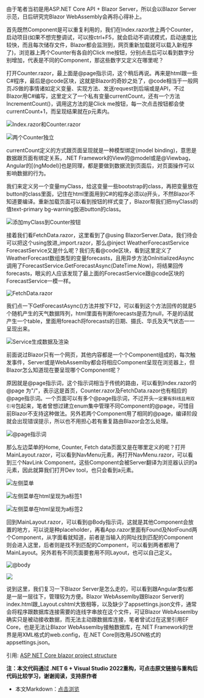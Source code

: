 由于笔者当初是用ASP.NET Core API + Blazor Server，所以会以Blazor Server示范，日后研究完Blazor WebAssembly会再将心得补上。

首先既然Component是可以重复利用的，我们在Index.razor放上两个Counter，启动项目(如果不想完整调试，可以按ctrl+F5，就会启动不调试模式，启动速度比较快，而且每次储存文件，Blazor都会监测到，网页重新加载就可以载入新程序了)，浏览器上两个Counter有各自的Click me按钮，分别点击后可以看到数字分别增加，代表是不同的Component，那这些数字又定义在哪里呢？

打开Counter.razor，最上面是@page指示词，这个稍后再说。再来是html跟一些C#程序，最后是@code区块，这就是Blazor的奇妙之处了，@code相当于一般网页JS做的事情诸如定义变量、实现方法、发送request到后端或是API，不过Blazor用C#编写，这里定义了一个私有变量currentCount，还有一个方法IncrementCount()，调用这方法的是Click me按钮，每一次点击按钮都会使currentCount+1，而呈现结果就在p元素内。

![Index.razor和Counter.razor](https://img1.dotnet9.com/2021/12/0801.png)

![两个Counter独立](https://img1.dotnet9.com/2021/12/0802.gif)

currentCount定义的方式跟页面呈现就是一种模型绑定(model binding)，意思是数据跟页面有绑定关系，.NET Framework的View的@model或是@Viewbag，Angular的[(ngModel)]也是同理，都是要做到数据流到页面后，对页面操作可以影响数据的行为。

我们来定义另一个变量myClass，给这变量一些bootstrap的class，再把变量放在button的class里面，记住在html里面用到C#的程序必须以`@`开头，不然Blazor不知道要编译。重新加载页面可以看到按钮的样式变了，Blazor帮我们把myClass的值text-primary bg-warning放进button的class。

![添加myClass到Counter按钮](https://img1.dotnet9.com/2021/12/0803.png)

接着我们看FetchData.razor，这里看到了@using BlazorServer.Data，我们待会可以把这个using放进_import.razor，那么@inject WeatherForecastService ForecastService又是什么呢？我们先看@code区块，看到这里定义了WeatherForecast数组类型的变量forecasts，且用异步方法OnInitializedAsync调用了ForecastService.GetForecastAsync(DateTime.Now)，将结果回传forecasts，眼尖的人应该发现了最上面的ForecastService跟@code区块的ForecastService一模一样。

![FetchData.razor](https://img1.dotnet9.com/2021/12/0804.png)

我们点一下GetForecastAsync()方法并按下F12，可以看到这个方法回传的就是5个随机产生的天气数据阵列，html里面有判断forecasts是否为null，不是的话就产生一个table，里面用foreach将forecasts的日期、摄氏、华氏及天气状态一一呈现出来。

![Service生成数据及渲染](https://img1.dotnet9.com/2021/12/0805.png)

前面说过Blazor只有一个网页，其他内容都是一个个Component组成的，每次触发事件，Server或是WebAssemlby都会将相应Component呈现在浏览器上，但Blazor怎么知道现在要呈现哪个Component呢？

原因就是@page指示词，这个指示词相当于传统的路由，可以看到Index.razor的@page 为"/"，表示这是首页，Counter.razor及FetchData.razor也有相应的@page指示词。一个页面可以有多个@page指示词，不过开头`一定要有斜线且用双引号`包起来，笔者曾想过建立enum集中管理不同Component的@page，可惜目前Blazor不支持这种做法。另外若两个Component用了相同的@page，编译阶段就会出现错误提示，所以也不用担心若有重复路由Blazor会怎么处理。

![@page指示词](https://img1.dotnet9.com/2021/12/0806.png)

那么左边菜单的Home, Counter, Fetch data页面又是在哪里定义的呢？打开MainLayout.razor，可以看到NavMenu元素，再打开NavMenu.razor，可以看到三个NavLink Component，这些Component会被Server翻译为浏览器认识的a元素，因此就算我们打开Dev tool，也只会看到a元素。

![左侧菜单](https://img1.dotnet9.com/2021/12/0807.png)

![左侧菜单在html呈现为a标签1](https://img1.dotnet9.com/2021/12/0808.gif)

![左侧菜单在html呈现为a标签2](https://img1.dotnet9.com/2021/12/0809.png)

回到MainLayout.razor，可以看到@Body指示词，这就是其他Component会放置的地方，可以说是种placeholder，再看App.razor里面有Found及NotFound两个Component，从字面看就知道，前者是当输入的网址找到匹配的Component则会进入这里，后者则是找不到匹配的Component，可以看到两者都用了MainLayout。另外若有不同页面要套用不同Layout，也可以自己定义。

![@body](https://img1.dotnet9.com/2021/12/0810.png)

![](https://img1.dotnet9.com/2021/12/0811.png)

说到这里，我们复习一下Blazor Server是怎么走的，可以看到跟Angular类似都是一层一层往下，管理较为方便。Blazor WebAssemlby跟Blazor Server的index.html跟_Layout.cshtml大致相等，以及缺少了appsettings.json文件，通常会将程序跟数据库连接需要的连线字串放在这个文件，可证Blazor WebAssemlby确实只是被动接收数据，而无法主动跟数据库连接，笔者曾试过在这里引用EF Core，也是无法让Blazor WebAssemlby接触数据库，在.NET Framework的世界是用XML格式的web.config，在.NET Core则改用JSON格式的appsettings.json。

引用: [ASP NET Core blazor project structure](https://www.youtube.com/watch?v=1MkPWOiwLIM)

**注：本文代码通过 .NET 6 + Visual Studio 2022重构，可点击原文链接与重构后代码比较学习，谢谢阅读，支持原作者**

- 本文Markdown：[点击浏览](https://github.com/dotnet9/Assets.Dotnet9/blob/main/2021/12/2021-12-10_02.md)